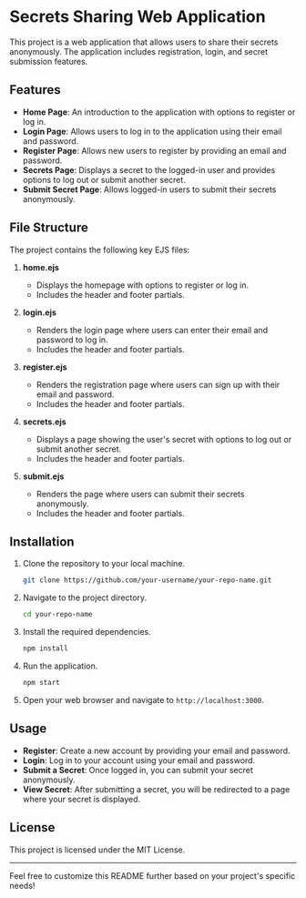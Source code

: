 
# Secrets Sharing Web Application

This project is a web application that allows users to share their secrets anonymously. The application includes registration, login, and secret submission features.

## Features

- **Home Page**: An introduction to the application with options to register or log in.
- **Login Page**: Allows users to log in to the application using their email and password.
- **Register Page**: Allows new users to register by providing an email and password.
- **Secrets Page**: Displays a secret to the logged-in user and provides options to log out or submit another secret.
- **Submit Secret Page**: Allows logged-in users to submit their secrets anonymously.

## File Structure

The project contains the following key EJS files:

1. **home.ejs**
   - Displays the homepage with options to register or log in.
   - Includes the header and footer partials.

2. **login.ejs**
   - Renders the login page where users can enter their email and password to log in.
   - Includes the header and footer partials.

3. **register.ejs**
   - Renders the registration page where users can sign up with their email and password.
   - Includes the header and footer partials.

4. **secrets.ejs**
   - Displays a page showing the user's secret with options to log out or submit another secret.
   - Includes the header and footer partials.

5. **submit.ejs**
   - Renders the page where users can submit their secrets anonymously.
   - Includes the header and footer partials.

## Installation

1. Clone the repository to your local machine.
   ```bash
   git clone https://github.com/your-username/your-repo-name.git
   ```

2. Navigate to the project directory.
   ```bash
   cd your-repo-name
   ```

3. Install the required dependencies.
   ```bash
   npm install
   ```

4. Run the application.
   ```bash
   npm start
   ```

5. Open your web browser and navigate to `http://localhost:3000`.

## Usage

- **Register**: Create a new account by providing your email and password.
- **Login**: Log in to your account using your email and password.
- **Submit a Secret**: Once logged in, you can submit your secret anonymously.
- **View Secret**: After submitting a secret, you will be redirected to a page where your secret is displayed.

## License

This project is licensed under the MIT License.

---

Feel free to customize this README further based on your project's specific needs!
